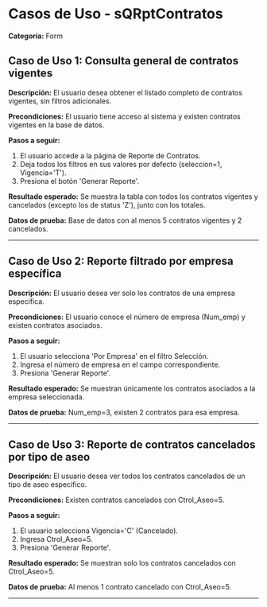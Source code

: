 # Casos de Uso - sQRptContratos

**Categoría:** Form

## Caso de Uso 1: Consulta general de contratos vigentes

**Descripción:** El usuario desea obtener el listado completo de contratos vigentes, sin filtros adicionales.

**Precondiciones:**
El usuario tiene acceso al sistema y existen contratos vigentes en la base de datos.

**Pasos a seguir:**
1. El usuario accede a la página de Reporte de Contratos.
2. Deja todos los filtros en sus valores por defecto (seleccion=1, Vigencia='T').
3. Presiona el botón 'Generar Reporte'.

**Resultado esperado:**
Se muestra la tabla con todos los contratos vigentes y cancelados (excepto los de status 'Z'), junto con los totales.

**Datos de prueba:**
Base de datos con al menos 5 contratos vigentes y 2 cancelados.

---

## Caso de Uso 2: Reporte filtrado por empresa específica

**Descripción:** El usuario desea ver solo los contratos de una empresa específica.

**Precondiciones:**
El usuario conoce el número de empresa (Num_emp) y existen contratos asociados.

**Pasos a seguir:**
1. El usuario selecciona 'Por Empresa' en el filtro Selección.
2. Ingresa el número de empresa en el campo correspondiente.
3. Presiona 'Generar Reporte'.

**Resultado esperado:**
Se muestran únicamente los contratos asociados a la empresa seleccionada.

**Datos de prueba:**
Num_emp=3, existen 2 contratos para esa empresa.

---

## Caso de Uso 3: Reporte de contratos cancelados por tipo de aseo

**Descripción:** El usuario desea ver todos los contratos cancelados de un tipo de aseo específico.

**Precondiciones:**
Existen contratos cancelados con Ctrol_Aseo=5.

**Pasos a seguir:**
1. El usuario selecciona Vigencia='C' (Cancelado).
2. Ingresa Ctrol_Aseo=5.
3. Presiona 'Generar Reporte'.

**Resultado esperado:**
Se muestran solo los contratos cancelados con Ctrol_Aseo=5.

**Datos de prueba:**
Al menos 1 contrato cancelado con Ctrol_Aseo=5.

---

